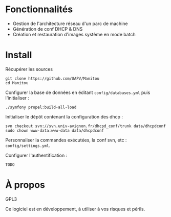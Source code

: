 
Fonctionnalités
===============

* Gestion de l'architecture réseau d'un parc de machine
* Génération de conf DHCP & DNS
* Création et restauration d'images système en mode batch

Install
=======

Récupérer les sources

    git clone https://github.com/UAPV/Manitou
    cd Manitou

Configurer la base de données en éditant `config/databases.yml` puis l'initialiser :

    ./symfony propel:build-all-load

Initialiser le dépôt contenant la configuration des dhcp :

    svn checkout svn://svn.univ-avignon.fr/dhcpd_conf/trunk data/dhcpdconf
    sudo chown www-data:www-data data/dhcpdconf

Personnaliser la commandes exécutées, la conf svn, etc : `config/settings.yml`.

Configurer l'authentification :

    TODO

À propos
========

GPL3

Ce logiciel est en développement, à utiliser à vos risques et périls.



